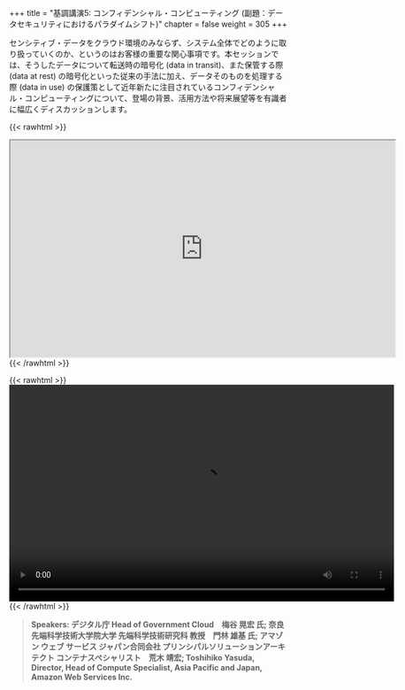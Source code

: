 +++
title = "基調講演5: コンフィデンシャル・コンピューティング (副題：データセキュリティにおけるパラダイムシフト)"
chapter = false
weight = 305
+++

センシティブ・データをクラウド環境のみならず、システム全体でどのように取り扱っていくのか、というのはお客様の重要な関心事項です。本セッションでは、そうしたデータについて転送時の暗号化 (data in transit)、また保管する際 (data at rest) の暗号化といった従来の手法に加え、データそのものを処理する際 (data in use) の保護策として近年新たに注目されているコンフィデンシャル・コンピューティングについて、登場の背景、活用方法や将来展望等を有識者に幅広くディスカッションします。

{{< rawhtml >}}
<iframe src="https://dxjsvn24c4x1f.cloudfront.net/OnDemandTracks/keynote_5.pdf" width="696" height="392"></iframe>
{{< /rawhtml >}}

{{< rawhtml >}}
<video width="696" height="392" controls>
  <source src="https://dxjsvn24c4x1f.cloudfront.net/OnDemandTracks/keynote_5.mp4" type="video/mp4">
  Your browser doesn't support video.
</video>
{{< /rawhtml >}}

>  **Speakers: デジタル庁 Head of Government Cloud　梅谷 晃宏 氏; 奈良先端科学技術大学院大学 先端科学技術研究科 教授　門林 雄基 氏; アマゾン ウェブ サービス ジャパン合同会社 プリンシパルソリューションアーキテクト コンテナスペシャリスト　荒木 靖宏; Toshihiko Yasuda, Director, Head of Compute Specialist, Asia Pacific and Japan, Amazon Web Services Inc.** 

